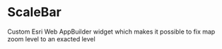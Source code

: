 # ScaleBar
Custom Esri Web AppBuilder widget which makes it possible to fix map zoom level to an exacted level
